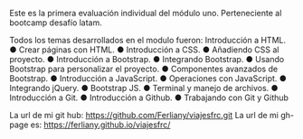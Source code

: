 Este es la primera evaluación individual del módulo uno. 
Perteneciente al bootcamp desafío latam. 

Todos los temas desarrollados en el modulo fueron: 
Introducción a HTML.
● Crear páginas con HTML.
● Introducción a CSS.
● Añadiendo CSS al proyecto.
● Introducción a Bootstrap.
● Integrando Bootstrap.
● Usando Bootstrap para personalizar el proyecto.
● Componentes avanzados de Bootstrap.
● Introducción a JavaScript.
● Operaciones con JavaScript.
● Integrando jQuery.
● Bootstrap JS.
● Terminal y manejo de archivos.
● Introducción a Git.
● Introducción a Github.
● Trabajando con Git y Github

La url de mi git hub: https://github.com/Ferliany/viajesfrc.git
La url de mi gh-page es: https://ferliany.github.io/viajesfrc/